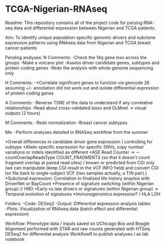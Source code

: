 # TCGA-Nigerian-RNAseq

Readme:
This repository contains all of the project code for parsing RNA-seq data and differential expression between Nigerian and TCGA patients.

Aim: To identify unique population-specific genomic drivers and subclone expression patterns using RNAseq data from Nigerian and TCGA breast cancer patients

Pending analyses: 
N Comments:
-Check the 14q gene loss across the groups
-Make a volcano plot
-Assess driver candidate genes, subtypes and protein coding genes
-Redo the analysis with whole genome sequencing only

H Comments:
-*Correlate significant genes to function via gencode 26 assuming +/- annotation did not work out and isolate differential expression of protein coding genes

A Comments: 
-Reverse TSNE of the data to understand if any correlative relationships
-Read about cross-validated lasso and GLMnet -> visual outputs (2 hours)

M Comments:
-Redo normalization
-Breast cancer subtypes

Me: 
	-Perform analyses detailed in RNASeq workflow from the summer

*Overall differences in candidate driver gene expression | controlling for subtype
*Allele-specific expression for specific SNVs, copy number variations or indels identified as different
*ASE Read Counter -> --countOverlapReadsType COUNT_FRAGMENTS (so that it doesn't count fragment overlap at paired read sites) / known or predicted from CGI only (we can manipulate (keep CGI result in the VCF INFO field) and convert CGI tsv file back to single-subject VCF (two samples actually, a T/N pair).)
*Subclonal expression: Correlation to finalized life history anaylsis with DriverNet or BayCount
*Presence of signature switching (within Nigerian group) // HRD
*Early vs late drivers or signatures (within Nigerian group) -> Temporal evolution of signatures
*Immunogenomics expression? / HLA LOH



Folders:
-Code: DESeq2
-Output: Differential expression analysis tables  
-Plots: Visualization of RNAseq data (batch effect and differential expression)



Workflow:
Phenotype data / inputs saved on UChicago Box and Beagle
Alignment performed with STAR and raw counts generated with HTSeq
DESeq2 for differential analysis
WorkflowR to publish analyses / as lab notebook 

[workflowr]: https://github.com/jdblischak/workflowr
